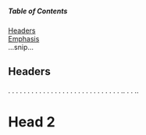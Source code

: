 ##### Table of Contents  
[Headers](#headers)  
[Emphasis](#emphasis)  
...snip...    
<a name="headers"/>
## Headers

.
.
.
.
.
.
.
.
.
.
.
.
.
.
.
.
.
.
.
.
.
.
.
.
.
.
.
.
.
..
.
.
..




# Head 2
